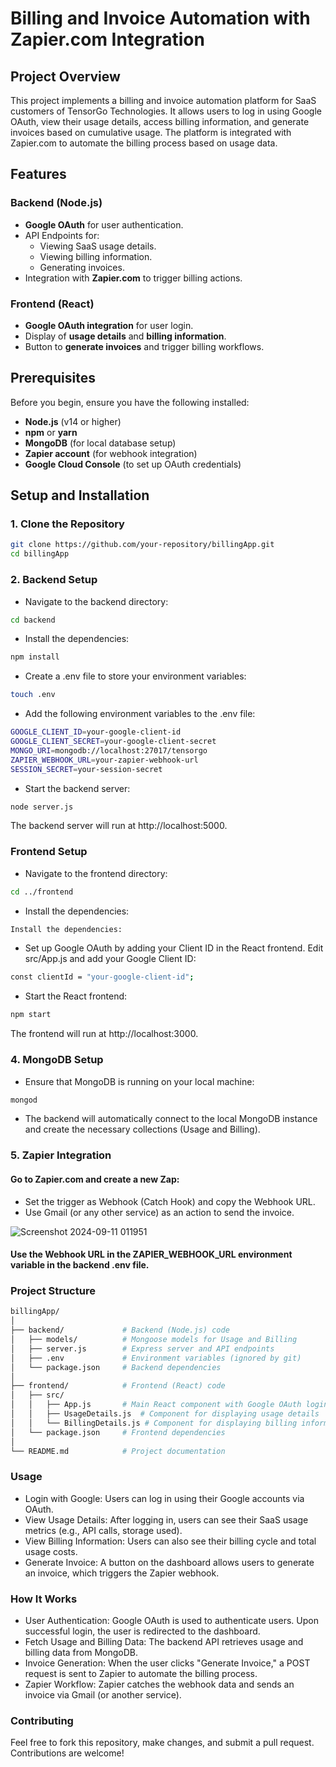# Billing and Invoice Automation with Zapier.com Integration

## Project Overview
This project implements a billing and invoice automation platform for SaaS customers of TensorGo Technologies. It allows users to log in using Google OAuth, view their usage details, access billing information, and generate invoices based on cumulative usage. The platform is integrated with Zapier.com to automate the billing process based on usage data.

## Features
### Backend (Node.js)
- **Google OAuth** for user authentication.
- API Endpoints for:
  - Viewing SaaS usage details.
  - Viewing billing information.
  - Generating invoices.
- Integration with **Zapier.com** to trigger billing actions.

### Frontend (React)
- **Google OAuth integration** for user login.
- Display of **usage details** and **billing information**.
- Button to **generate invoices** and trigger billing workflows.

## Prerequisites
Before you begin, ensure you have the following installed:
- **Node.js** (v14 or higher)
- **npm** or **yarn**
- **MongoDB** (for local database setup)
- **Zapier account** (for webhook integration)
- **Google Cloud Console** (to set up OAuth credentials)

## Setup and Installation

### 1. Clone the Repository
```bash
git clone https://github.com/your-repository/billingApp.git
cd billingApp
```
### 2. Backend Setup
- Navigate to the backend directory:
```bash 
cd backend
```
- Install the dependencies:
```bash
npm install
```
- Create a .env file to store your environment variables:
```bash
touch .env
```
- Add the following environment variables to the .env file:
```bash
GOOGLE_CLIENT_ID=your-google-client-id
GOOGLE_CLIENT_SECRET=your-google-client-secret
MONGO_URI=mongodb://localhost:27017/tensorgo
ZAPIER_WEBHOOK_URL=your-zapier-webhook-url
SESSION_SECRET=your-session-secret
```
- Start the backend server:
```bash
node server.js
```
The backend server will run at http://localhost:5000.
### Frontend Setup
- Navigate to the frontend directory:
```bash
cd ../frontend
```
- Install the dependencies:
```bash
Install the dependencies:
```
- Set up Google OAuth by adding your Client ID in the React frontend. Edit src/App.js and add your Google Client ID:
```bash
const clientId = "your-google-client-id";
```
- Start the React frontend:
```bash
npm start

```
The frontend will run at http://localhost:3000.

### 4. MongoDB Setup
- Ensure that MongoDB is running on your local machine:
```bash
mongod
```
- The backend will automatically connect to the local MongoDB instance and create the necessary collections (Usage and Billing).


### 5. Zapier Integration
#### Go to Zapier.com and create a new Zap:
- Set the trigger as Webhook (Catch Hook) and copy the Webhook URL.
- Use Gmail (or any other service) as an action to send the invoice.

![Screenshot 2024-09-11 011951](https://github.com/user-attachments/assets/324ff140-eafc-461b-aae7-63d965f4e645)

#### Use the Webhook URL in the ZAPIER_WEBHOOK_URL environment variable in the backend .env file.

### Project Structure
```bash
billingApp/
│
├── backend/             # Backend (Node.js) code
│   ├── models/          # Mongoose models for Usage and Billing
│   ├── server.js        # Express server and API endpoints
│   ├── .env             # Environment variables (ignored by git)
│   └── package.json     # Backend dependencies
│
├── frontend/            # Frontend (React) code
│   ├── src/             
│   │   ├── App.js       # Main React component with Google OAuth login
│   │   ├── UsageDetails.js  # Component for displaying usage details
│   │   └── BillingDetails.js # Component for displaying billing information
│   └── package.json     # Frontend dependencies
│
└── README.md            # Project documentation
```


### Usage
- Login with Google: Users can log in using their Google accounts via OAuth.
- View Usage Details: After logging in, users can see their SaaS usage metrics (e.g., API calls, storage used).
- View Billing Information: Users can also see their billing cycle and total usage costs.
- Generate Invoice: A button on the dashboard allows users to generate an invoice, which triggers the Zapier webhook.

### How It Works
- User Authentication: Google OAuth is used to authenticate users. Upon successful login, the user is redirected to the dashboard.
- Fetch Usage and Billing Data: The backend API retrieves usage and billing data from MongoDB.
- Invoice Generation: When the user clicks "Generate Invoice," a POST request is sent to Zapier to automate the billing process.
- Zapier Workflow: Zapier catches the webhook data and sends an invoice via Gmail (or another service).

### Contributing
Feel free to fork this repository, make changes, and submit a pull request. Contributions are welcome!












